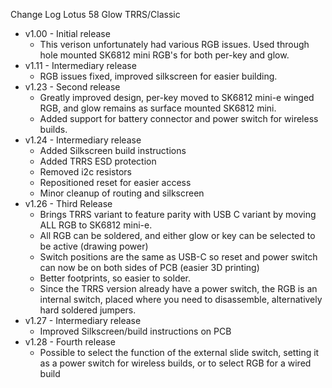 Change Log Lotus 58 Glow TRRS/Classic

- v1.00 - Initial release
   - This verison unfortunately had various RGB issues. Used through hole mounted SK6812 mini RGB's for both per-key and glow.
- v1.11 - Intermediary release
  - RGB issues fixed, improved silkscreen for easier building.
- v1.23 - Second release
  - Greatly improved design, per-key moved to SK6812 mini-e winged RGB, and glow remains as surface mounted SK6812 mini.
  - Added support for battery connector and power switch for wireless builds.
- v1.24 - Intermediary release
   - Added Silkscreen build instructions
  - Added TRRS ESD protection
  - Removed i2c resistors
  - Repositioned reset for easier access
  - Minor cleanup of routing and silkscreen
- v1.26 - Third Release
  - Brings TRRS variant to feature parity with USB C variant by moving ALL RGB to SK6812 mini-e.
  - All RGB can be soldered, and either glow or key can be selected to be active (drawing power)
  - Switch positions are the same as USB-C so reset and power switch can now be on both sides of PCB (easier 3D printing)
  - Better footprints, so easier to solder.
  - Since the TRRS version already have a power switch, the RGB is an internal switch, placed where you need to disassemble, alternatively hard soldered jumpers.
- v1.27 - Intermediary release
  - Improved Silkscreen/build instructions on PCB
- v1.28 - Fourth release
  - Possible to select the function of the external slide switch, setting it as a power switch for wireless builds, or to select RGB for a wired build
